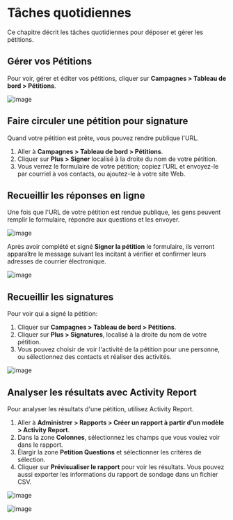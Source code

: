 Tâches quotidiennes
===================

Ce chapitre décrit les tâches quotidiennes pour déposer et gérer les pétitions.

Gérer vos Pétitions
-------------------

Pour voir, gérer et éditer vos pétitions, cliquer sur **Campagnes > Tableau de bord > Pétitions**.

![image](../img/petition_dashboard.png)

Faire circuler une pétition pour signature
------------------------------------------

Quand votre pétition est prête, vous pouvez rendre publique l'URL.

1.  Aller à **Campagnes > Tableau de bord > Pétitions**.
2.  Cliquer sur **Plus > Signer** localisé à la droite du nom de votre pétition.
3.  Vous verrez le formulaire de votre pétition; copiez l'URL et envoyez-le par courriel à vos contacts, ou ajoutez-le à votre site Web.

  Recueillir les réponses en ligne
  --------------------------------

  Une fois que l'URL de votre pétition est rendue publique, les gens peuvent remplir le formulaire, répondre aux questions et les envoyer.

  ![image](../img/petition_signing.png)

  Après avoir complété et signé **Signer la pétition** le formulaire, ils verront apparaître le message suivant les incitant à vérifier et confirmer leurs adresses de courrier électronique.

![image](../img/petition_thankyou.png) 

Recueillir les signatures
-------------------------

Pour voir qui a signé la pétition:

1. Cliquer sur **Campagnes > Tableau de bord > Pétitions**.
2. Cliquer sur **Plus > Signatures**, localisé à la droite du nom de votre pétition.
3. Vous pouvez choisir de voir l'activité de la pétition pour une personne, ou sélectionnez des contacts et réaliser des activités. 

![image](../img/petition_signatures_email.png)

Analyser les résultats avec Activity Report
-------------------------------------------

Pour analyser les résultats d'une pétition, utilisez Activity Report.

1. Aller à **Administrer > Rapports > Créer un rapport à partir d'un modèle > Activity Report**.
2. Dans la zone **Colonnes**, sélectionnez les champs que vous voulez voir dans le rapport.
3. Élargir la zone **Petition Questions** et sélectionner les critères de sélection.
4. Cliquer sur **Prévisualiser le rapport** pour voir les résultats. Vous pouvez aussi exporter les informations du rapport de sondage dans un fichier CSV.

![image](../img/activity%20report%201.jpg) 


![image](../img/activity%20report%202.jpg) 
